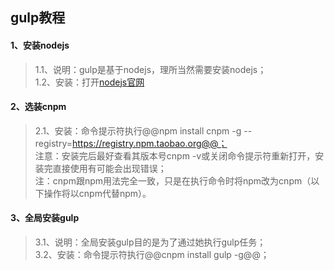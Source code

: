 ## gulp教程
#### 1、安装nodejs <br>
> 1.1、说明：gulp是基于nodejs，理所当然需要安装nodejs；<br>
> 1.2、安装：打开[nodejs官网](http://nodejs.org/) <br>

#### 2、选装cnpm <br>
> 2.1、安装：命令提示符执行@@npm install cnpm -g --registry=https://registry.npm.taobao.org@@；  <br>
注意：安装完后最好查看其版本号cnpm -v或关闭命令提示符重新打开，安装完直接使用有可能会出现错误； <br>
注：cnpm跟npm用法完全一致，只是在执行命令时将npm改为cnpm（以下操作将以cnpm代替npm）。<br>
#### 3、全局安装gulp <br>
> 3.1、说明：全局安装gulp目的是为了通过她执行gulp任务；<br>
> 3.2、安装：命令提示符执行@@cnpm install gulp -g@@；<br>
